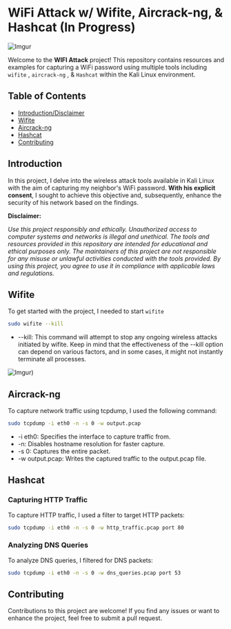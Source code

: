 # WiFi Attack w/ Wifite, Aircrack-ng, & Hashcat (In Progress)

![Imgur](https://imgur.com/q3Q24ux.jpg)

Welcome to the **WIFI Attack** project! This repository contains resources and examples for capturing a WiFi password using multiple tools including  `wifite` , `aircrack-ng` , & `Hashcat` within the Kali Linux environment.

## Table of Contents

- [Introduction/Disclaimer](#introduction)
- [Wifite](#wifite)
- [Aircrack-ng](#aircrack-ng)
- [Hashcat](#hashcat)
- [Contributing](#contributing)


## Introduction

In this project, I delve into the wireless attack tools available in Kali Linux with the aim of capturing my neighbor's WiFi password. **With his explicit consent**, I sought to achieve this objective and, subsequently, enhance the security of his network based on the findings.

**Disclaimer:**

*Use this project responsibly and ethically. Unauthorized access to computer systems and networks is illegal and unethical. The tools and resources provided in this repository are intended for educational and ethical purposes only. The maintainers of this project are not responsible for any misuse or unlawful activities conducted with the tools provided. By using this project, you agree to use it in compliance with applicable laws and regulations.*

## Wifite
To get started with the project, I needed to start `wifite`

```sh
sudo wifite --kill
```
- --kill: This command will attempt to stop any ongoing wireless attacks initiated by wifite. Keep in mind that the 
          effectiveness of the --kill option can depend on various factors, and in some cases, it might not instantly 
          terminate all processes.

![Imgur](https://preview.redd.it/68orqswiei9a1.png?width=766&format=png&auto=webp&s=f3f74ce211e58943774642f0aa47ad4c3f72d7fb))


## Aircrack-ng

To capture network traffic using tcpdump, I used the following command:
```sh
sudo tcpdump -i eth0 -n -s 0 -w output.pcap
```

- -i eth0: Specifies the interface to capture traffic from. <br>
- -n: Disables hostname resolution for faster capture. <br>
- -s 0: Captures the entire packet. <br>
- -w output.pcap: Writes the captured traffic to the output.pcap file. <br>

## Hashcat

### Capturing HTTP Traffic <br>
To capture HTTP traffic, I used a filter to target HTTP packets:

```sh
sudo tcpdump -i eth0 -n -s 0 -w http_traffic.pcap port 80
```

### Analyzing DNS Queries <br>
To analyze DNS queries, I filtered for DNS packets:

```sh
sudo tcpdump -i eth0 -n -s 0 -w dns_queries.pcap port 53
```

## Contributing 
Contributions to this project are welcome! If you find any issues or want to enhance the project, feel free to submit a pull request.

